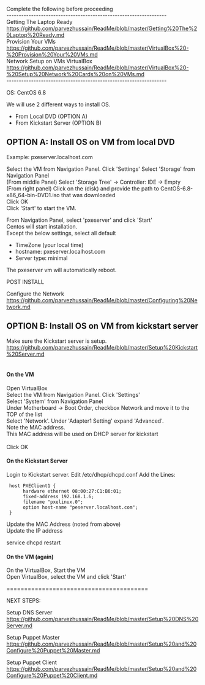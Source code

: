 Complete the following before proceeding <br>
----------------------------------------------------------------- <br>
Getting The Laptop Ready <br>
https://github.com/parvezhussain/ReadMe/blob/master/Getting%20The%20Laptop%20Ready.md <br>
Provision Your VMs <br>
https://github.com/parvezhussain/ReadMe/blob/master/VirtualBox%20-%20Provision%20Your%20VMs.md <br> 
Network Setup on VMs VirtualBox <br>
https://github.com/parvezhussain/ReadMe/blob/master/VirtualBox%20-%20Setup%20Network%20Cards%20on%20VMs.md <br>
----------------------------------------------------------------- <br>

OS: CentOS 6.8

We will use 2 different ways to install OS.
- From Local DVD              (OPTION A)
- From Kickstart Server       (OPTION B)

## OPTION A: Install OS on VM from local DVD

Example: pxeserver.localhost.com <br>

Select the VM from Navigation Panel. Click 'Settings' Select 'Storage' from Navigation Panel <br>
(From middle Panel) Select 'Storage Tree' -> Controller: IDE -> Empty <br>
(From right panel) Click on the (disk) and provide the path to CentOS-6.8-x86_64-bin-DVD1.iso that was downloaded <br>
Click OK <br>
Click 'Start' to start the VM. <br>


From Navigation Panel, select 'pxeserver' and click 'Start' <br>
Centos will start installation. <br>
Except the below settings, select all default <br>
- TimeZone (your local time)
- hostname: pxeserver.localhost.com
- Server type: minimal

The pxeserver vm will automatically reboot.

POST INSTALL <br>

Configure the Network <br>
https://github.com/parvezhussain/ReadMe/blob/master/Configuring%20Network.md


## OPTION B: Install OS on VM from kickstart server <br>

Make sure the Kickstart server is setup. <br>
https://github.com/parvezhussain/ReadMe/blob/master/Setup%20Kickstart%20Server.md <br> <br>

#### On the VM
Open VirtualBox <br>
Select the VM from Navigation Panel. Click 'Settings' <br>
Select 'System' from Navigation Panel <br>
Under Motherboard -> Boot Order, checkbox Network and move it to the TOP of the list <br>
Select 'Network'. Under 'Adapter1 Setting' expand 'Advanced'.<br>
Note the MAC address. <br>
This MAC address will be used on DHCP server for kickstart <br><br>
Click OK <br>


#### On the Kickstart Server
Login to Kickstart server.
Edit /etc/dhcp/dhcpd.conf
Add the Lines:

     host PXEClient1 {
          hardware ethernet 08:00:27:C1:B6:01;
          fixed-address 192.168.1.6;
          filename "pxelinux.0";
          option host-name "peserver.localhost.com";
     }

Update the MAC Address (noted from above) <br>
Update the IP address

service dhcpd restart

#### On the VM (again)

On the VirtualBox, Start the VM <br>
Open VirtualBox, select the VM and click 'Start'

======================================== <br>

NEXT STEPS:

Setup DNS Server <br>
https://github.com/parvezhussain/ReadMe/blob/master/Setup%20DNS%20Server.md

Setup Puppet Master <br>
https://github.com/parvezhussain/ReadMe/blob/master/Setup%20and%20Configure%20Puppet%20Master.md

Setup Puppet Client <br>
https://github.com/parvezhussain/ReadMe/blob/master/Setup%20and%20Configure%20Puppet%20Client.md
